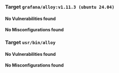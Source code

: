 
### Target `grafana/alloy:v1.11.3 (ubuntu 24.04)`
#### No Vulnerabilities found
#### No Misconfigurations found
### Target `usr/bin/alloy`
#### No Vulnerabilities found
#### No Misconfigurations found

